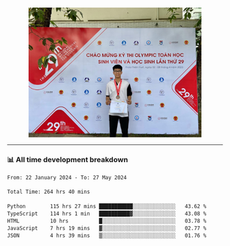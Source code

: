 <p align="center"><img src="asset/header.jpg" width="80%"/></p>

---
<!-- 
<details>
  <summary>📃 My Resume</summary>

### Education

- 📖 **Information Technology**\
📆 10/2021 - present\
📍 **Thang Long University** - Hoang Mai, Hanoi, Vietnam -->

<!-- ### Experience
- 👨‍💻 **Full Stack Web Intern**\
📆 09/2022 - 12/2023\
📍 **TECH 5S** -  Luu Huu Phuong, Phuong My Dinh I, Nam Tu Liem, Hanoi.


- 👨‍💻 **Full Stack Web Fresher**\
📆 1/2022 - 05/2023\
📍 **TECH 5S** -  Luu Huu Phuong, Phuong My Dinh I, Nam Tu Liem, Hanoi.

- 👨‍💻 **Frontend Web Fresher**\
📆 11/2023 - present\
📍 **White Neuron** -  Mau Luong, Ha Dong, Hanoi, Vietnam
</details> -->

### 📊 All time development breakdown

<!--START_SECTION:waka-->

```txt
From: 22 January 2024 - To: 27 May 2024

Total Time: 264 hrs 40 mins

Python        115 hrs 27 mins ███████████░░░░░░░░░░░░░░   43.62 %
TypeScript    114 hrs 1 min   ██████████▓░░░░░░░░░░░░░░   43.08 %
HTML          10 hrs          █░░░░░░░░░░░░░░░░░░░░░░░░   03.78 %
JavaScript    7 hrs 19 mins   ▓░░░░░░░░░░░░░░░░░░░░░░░░   02.77 %
JSON          4 hrs 39 mins   ▒░░░░░░░░░░░░░░░░░░░░░░░░   01.76 %
```

<!--END_SECTION:waka-->
